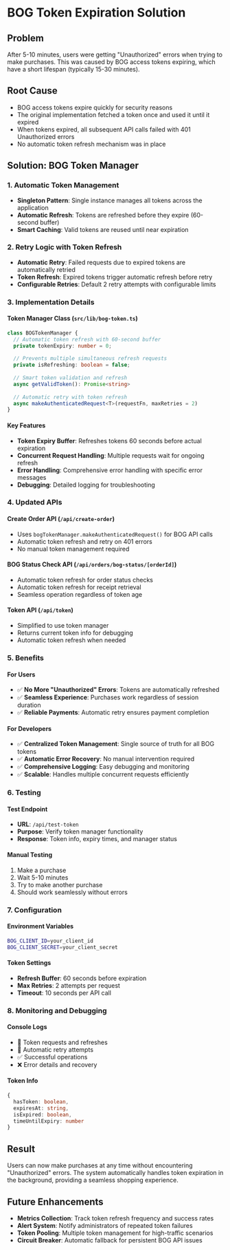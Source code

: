 # BOG Token Expiration Solution

## Problem
After 5-10 minutes, users were getting "Unauthorized" errors when trying to make purchases. This was caused by BOG access tokens expiring, which have a short lifespan (typically 15-30 minutes).

## Root Cause
- BOG access tokens expire quickly for security reasons
- The original implementation fetched a token once and used it until it expired
- When tokens expired, all subsequent API calls failed with 401 Unauthorized errors
- No automatic token refresh mechanism was in place

## Solution: BOG Token Manager

### 1. **Automatic Token Management**
- **Singleton Pattern**: Single instance manages all tokens across the application
- **Automatic Refresh**: Tokens are refreshed before they expire (60-second buffer)
- **Smart Caching**: Valid tokens are reused until near expiration

### 2. **Retry Logic with Token Refresh**
- **Automatic Retry**: Failed requests due to expired tokens are automatically retried
- **Token Refresh**: Expired tokens trigger automatic refresh before retry
- **Configurable Retries**: Default 2 retry attempts with configurable limits

### 3. **Implementation Details**

#### Token Manager Class (`src/lib/bog-token.ts`)
```typescript
class BOGTokenManager {
  // Automatic token refresh with 60-second buffer
  private tokenExpiry: number = 0;
  
  // Prevents multiple simultaneous refresh requests
  private isRefreshing: boolean = false;
  
  // Smart token validation and refresh
  async getValidToken(): Promise<string>
  
  // Automatic retry with token refresh
  async makeAuthenticatedRequest<T>(requestFn, maxRetries = 2)
}
```

#### Key Features
- **Token Expiry Buffer**: Refreshes tokens 60 seconds before actual expiration
- **Concurrent Request Handling**: Multiple requests wait for ongoing refresh
- **Error Handling**: Comprehensive error handling with specific error messages
- **Debugging**: Detailed logging for troubleshooting

### 4. **Updated APIs**

#### Create Order API (`/api/create-order`)
- Uses `bogTokenManager.makeAuthenticatedRequest()` for BOG API calls
- Automatic token refresh and retry on 401 errors
- No manual token management required

#### BOG Status Check API (`/api/orders/bog-status/[orderId]`)
- Automatic token refresh for order status checks
- Automatic token refresh for receipt retrieval
- Seamless operation regardless of token age

#### Token API (`/api/token`)
- Simplified to use token manager
- Returns current token info for debugging
- Automatic token refresh when needed

### 5. **Benefits**

#### For Users
- ✅ **No More "Unauthorized" Errors**: Tokens are automatically refreshed
- ✅ **Seamless Experience**: Purchases work regardless of session duration
- ✅ **Reliable Payments**: Automatic retry ensures payment completion

#### For Developers
- ✅ **Centralized Token Management**: Single source of truth for all BOG tokens
- ✅ **Automatic Error Recovery**: No manual intervention required
- ✅ **Comprehensive Logging**: Easy debugging and monitoring
- ✅ **Scalable**: Handles multiple concurrent requests efficiently

### 6. **Testing**

#### Test Endpoint
- **URL**: `/api/test-token`
- **Purpose**: Verify token manager functionality
- **Response**: Token info, expiry times, and manager status

#### Manual Testing
1. Make a purchase
2. Wait 5-10 minutes
3. Try to make another purchase
4. Should work seamlessly without errors

### 7. **Configuration**

#### Environment Variables
```bash
BOG_CLIENT_ID=your_client_id
BOG_CLIENT_SECRET=your_client_secret
```

#### Token Settings
- **Refresh Buffer**: 60 seconds before expiration
- **Max Retries**: 2 attempts per request
- **Timeout**: 10 seconds per API call

### 8. **Monitoring and Debugging**

#### Console Logs
- 🔑 Token requests and refreshes
- 🔄 Automatic retry attempts
- ✅ Successful operations
- ❌ Error details and recovery

#### Token Info
```typescript
{
  hasToken: boolean,
  expiresAt: string,
  isExpired: boolean,
  timeUntilExpiry: number
}
```

## Result
Users can now make purchases at any time without encountering "Unauthorized" errors. The system automatically handles token expiration in the background, providing a seamless shopping experience.

## Future Enhancements
- **Metrics Collection**: Track token refresh frequency and success rates
- **Alert System**: Notify administrators of repeated token failures
- **Token Pooling**: Multiple token management for high-traffic scenarios
- **Circuit Breaker**: Automatic fallback for persistent BOG API issues
